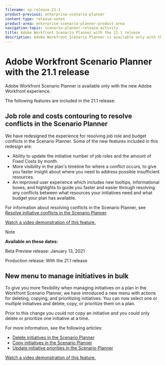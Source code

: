 ```yaml
---
filename: sp-release-21-1
product-previous: enterprise-scenario-planner
content-type: release-notes
product-area: enterprise-scenario-planner-product-area
navigation-topic: scenario-planner-release-activity
title: Adobe Workfront Scenario Planner with the 21.1 release
description: Adobe Workfront Scenario Planner is available only with the new Adobe Workfront experience.
---
```


# Adobe Workfront Scenario Planner with the 21.1 release

Adobe Workfront Scenario Planner is available only with the new Adobe Workfront experience.

The following features are included in the 21.1 release:

## Job role and costs contouring to resolve conflicts in the Scenario Planner

We have redesigned the experience for resolving job role and budget conflicts in the Scenario Planner. Some of the new features included in this redesign are:

* Ability to update the initiative number of job roles and the amount of Fixed Costs by month.
* More visibility in the plan's timeline for where a conflict occurs, to give you faster insight about where you need to address possible insufficient resources.
* An improved user experience which includes new tooltips, informational boxes, and highlights to guide you faster and easier through resolving any conflicts between what resources your initiatives need and what budget your plan has available.

For information about resolving conflicts in the Scenario Planner, see [Resolve initiative conflicts in the Scenario Planner](../../../scenario-planner/resolve-conflicts-in-sp.md).

[Watch a video demonstration of this feature.](https://vimeo.com/500514710/16de07c8f6)

>[!NOTE]
>
>**Available on these dates:** 
>
>Beta Preview release:&nbsp;January 13, 2021
>
>Production release:&nbsp;With the 21.1 release

## New menu to manage initiatives in bulk

To give you more flexibility when managing initiatives on a plan in the Workfront Scenario Planner, we have introduced a new menu with actions for deleting, copying, and prioritizing initiatives. You can now select one or multiple initiatives and delete, copy, or prioritize them on a plan.

Prior to this change you could not copy an initiative and you could only delete or prioritize one initiative at a time.

For more information, see the following articles:

* [Delete initiatives in the Scenario Planner](../../../scenario-planner/delete-initiatives.md) 
* [Copy initiatives in the Scenario Planner](../../../scenario-planner/copy-initiatives.md) 
* [Update initiative priorities in the Scenario Planner](../../../scenario-planner/prioritize-initiatives.md)

[Watch a video demonstration of this feature.](https://vimeo.com/492162384/cbde9317d9) 
